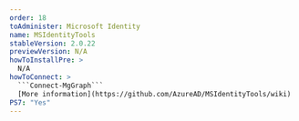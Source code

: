 ```yaml
---
order: 18
toAdminister: Microsoft Identity
name: MSIdentityTools
stableVersion: 2.0.22
previewVersion: N/A
howToInstallPre: >
  N/A
howToConnect: >
  ```Connect-MgGraph```
  [More information](https://github.com/AzureAD/MSIdentityTools/wiki)
PS7: "Yes"
---
```

